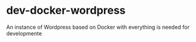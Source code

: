# dev-docker-wordpress
An instance of Wordpress based on Docker with everything is needed for developmente
